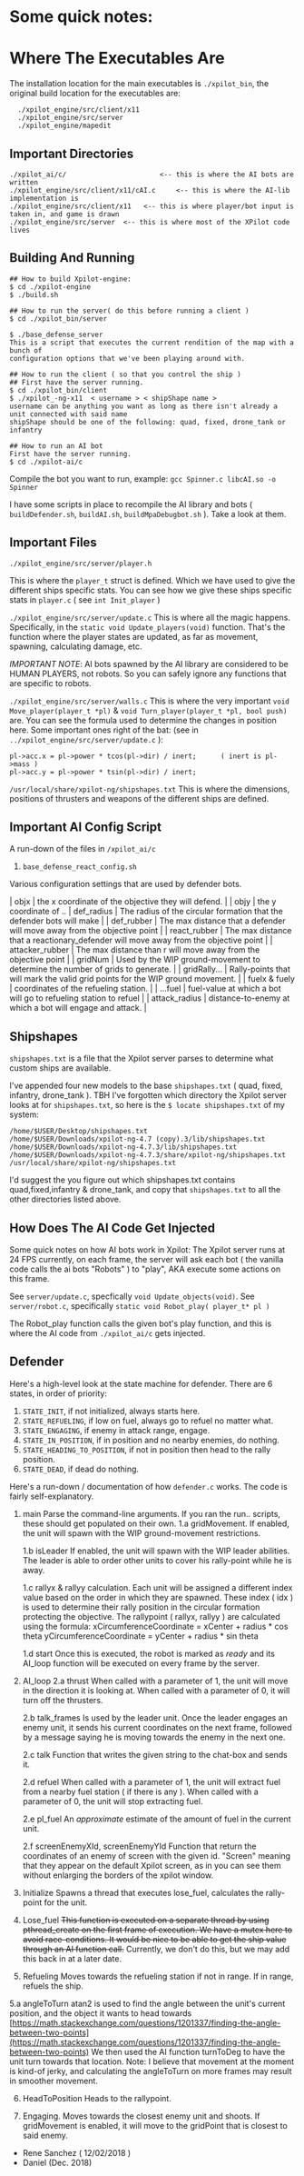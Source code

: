 # Some quick notes:
# Where The Executables Are

The installation location for the main executables is `./xpilot_bin`,
the original build location for the executables are:

```
  ./xpilot_engine/src/client/x11
  ./xpilot_engine/src/server
  ./xpilot_engine/mapedit
```

## Important Directories

```
./xpilot_ai/c/                       <-- this is where the AI bots are written
./xpilot_engine/src/client/x11/cAI.c     <-- this is where the AI-lib implementation is
./xpilot_engine/src/client/x11   <-- this is where player/bot input is taken in, and game is drawn
./xpilot_engine/src/server  <-- this is where most of the XPilot code lives
```

## Building And Running

```
## How to build Xpilot-engine:
$ cd ./xpilot-engine
$ ./build.sh

## How to run the server( do this before running a client )
$ cd ./xpilot_bin/server

$ ./base_defense_server
This is a script that executes the current rendition of the map with a bunch of 
configuration options that we've been playing around with.

## How to run the client ( so that you control the ship )
## First have the server running.
$ cd ./xpilot_bin/client
$ ./xpilot_-ng-x11  < username > < shipShape name >
username can be anything you want as long as there isn't already a unit connected with said name
shipShape should be one of the following: quad, fixed, drone_tank or infantry

## How to run an AI bot
First have the server running.
$ cd ./xpilot-ai/c

```

Compile the bot you want to run, example: `gcc Spinner.c libcAI.so -o Spinner`

I have some scripts in place to recompile the AI library and bots ( `buildDefender.sh`, `buildAI.sh`, `buildMpaDebugbot.sh` ). Take a look at them.

## Important Files

`./xpilot_engine/src/server/player.h`

This is where the `player_t` struct is defined. Which we have used to give the different 
ships specific stats. You can see how we give these ships specific stats in 
`player.c` ( see `int Init_player` ) 

`./xpilot_engine/src/server/update.c`
This is where all the magic happens. Specifically, in the `static void Update_players(void)` 
function. That's the function where the player states are updated, as far as movement, 
spawning, calculating damage, etc.

*IMPORTANT NOTE*: AI bots spawned by the AI library are considered to be HUMAN PLAYERS, not robots.
So you can safely ignore any functions that are specific to robots.

`./xpilot_engine/src/server/walls.c`
This is where the very important `void Move_player(player_t *pl)` & `void Turn_player(player_t *pl, bool push)` are.
You can see the formula used to determine the changes in position here.
Some important ones right of the bat:
(see in `../xpilot_engine/src/server/update.c` ): 

```
pl->acc.x = pl->power * tcos(pl->dir) / inert;      ( inert is pl->mass )
pl->acc.y = pl->power * tsin(pl->dir) / inert;
```

`/usr/local/share/xpilot-ng/shipshapes.txt`
This is where the dimensions, positions of thrusters and weapons of the different ships are defined.

## Important AI Config Script

A run-down of the files in `/xpilot_ai/c`

1. `base_defense_react_config.sh`

Various configuration settings that are used by defender bots. 

| objx | the x coordinate of the objective they will defend. |
| objy | the y coordinate of ..
| def_radius | The radius of the circular formation that the defender bots will make |
| def_rubber | The max distance that a defender will move away from the objective point |
| react_rubber | The max distance that a reactionary_defender will move away from the objective point |
| attacker_rubber | The max distance than r will move away from the objective point |
| gridNum | Used by the WIP ground-movement to determine the number of grids to generate. |
| gridRally... | Rally-points that will mark the valid grid points for the WIP ground movement. |
| fuelx & fuely | coordinates of the refueling station. |
| ...fuel | fuel-value at which a bot will go to refueling station to refuel |
| attack_radius | distance-to-enemy at which a bot will engage and attack. |

## Shipshapes

`shipshapes.txt` is a file that the Xpilot server parses to determine what custom 
ships are available.

I've appended four new models to the base `shipshapes.txt` ( quad, fixed, infantry, drone_tank ).
TBH I've forgotten which directory the Xpilot server looks at for `shipshapes.txt`, so here
is the `$ locate shipshapes.txt` of my system:

```
/home/$USER/Desktop/shipshapes.txt
/home/$USER/Downloads/xpilot-ng-4.7 (copy).3/lib/shipshapes.txt
/home/$USER/Downloads/xpilot-ng-4.7.3/lib/shipshapes.txt
/home/$USER/Downloads/xpilot-ng-4.7.3/share/xpilot-ng/shipshapes.txt
/usr/local/share/xpilot-ng/shipshapes.txt
```

I'd suggest the you figure out which shipshapes.txt contains quad,fixed,infantry & drone_tank, and 
copy that `shipshapes.txt` to all the other directories listed above.

## How Does The AI Code Get Injected

Some quick notes on how AI bots work in Xpilot:
The Xpilot server runs at 24 FPS currently, on each frame, the server will ask
each bot ( the vanilla code calls the ai bots "Robots" ) to "play", AKA execute 
some actions on this frame.

See `server/update.c`, specfically `void Update_objects(void)`.
See `server/robot.c`, specifically `static void Robot_play( player_t* pl )`

The Robot_play function calls the given bot's play function, and this is where the AI code from
`./xpilot_ai/c` gets injected.

## Defender

Here's a high-level look at the state machine for defender. There are 6 states, in order of priority:

1. `STATE_INIT`, if not initialized, always starts here.
2. `STATE_REFUELING`, if low on fuel, always go to refuel no matter what.
3. `STATE_ENGAGING`, if enemy in attack range, engage. 
4. `STATE_IN_POSITION`, if in position and no nearby enemies, do nothing. 
5. `STATE_HEADING_TO_POSITION`, if not in position then head to the rally position.
6. `STATE_DEAD`, if dead do nothing.

Here's a run-down / documentation of how `defender.c` works. The code is fairly self-explanatory.

1. main
Parse the command-line arguments. If you ran the run.. scripts, these should get populated on their own.
    1.a gridMovement. 
    If enabled, the unit will spawn with the WIP ground-movement restrictions.
  
    1.b isLeader
    If enabled, the unit will spawn with the WIP leader abilities. The leader is able to order other 
    units to cover his rally-point while he is away.
  
    1.c rallyx & rallyy calculation. 
    Each unit will be assigned a different index value based on the order in which they are spawned.
    These index ( idx ) is used to determine their rally position in the circular formation protecting
    the objective.
    The rallypoint ( rallyx, rallyy ) are calculated using the formula:
    xCircumferenceCoordinate = xCenter + radius * cos theta
    yCircumferenceCoordinate = yCenter + radius * sin theta
  
    1.d start
    Once this is executed, the robot is marked as *ready* and its AI_loop function will be executed on every 
    frame by the server.

2. AI_loop
    2.a thrust
    When called with a parameter of 1, the unit will move in the direction it is looking at.
    When called with a parameter of 0, it will turn off the thrusters.
  
    2.b talk_frames
    Is used by the leader unit. Once the leader engages an enemy unit, it sends his current coordinates 
    on the next frame, followed by a message saying he is moving towards the enemy in the next one.
  
    2.c talk
    Function that writes the given string to the chat-box and sends it.
  
    2.d refuel
    When called with a parameter of 1, the unit will extract fuel from a nearby fuel station ( if there is any ).
    When called with a parameter of 0, the unit will stop extracting fuel.
  
    2.e pl_fuel
    An *approximate* estimate of the amount of fuel in the current unit.
  
    2.f screenEnemyXId, screenEnemyYId
    Function that return the coordinates of an enemy of screen with the given id.
    "Screen" meaning that they appear on the default Xpilot screen, as in you can see them
    without enlarging the borders of the xpilot window.

3. Initialize
  Spawns a thread that executes lose_fuel, calculates the rally-point for the unit.

4. Lose_fuel 
  ~~This function is executed on a separate thread by using pthread_create on the first frame of execution.
  We have a mutex here to avoid race-conditions. It would be nice to be able to get the ship value
  through an AI function call.~~ Currently, we don't do this, but we may add 
  this back in at a later date.

5. Refueling
  Moves towards the refueling station if not in range. If in range, refuels the ship.

  5.a angleToTurn
  atan2 is used to find the angle between the unit's current position, and the object it wants to head 
  towards [https://math.stackexchange.com/questions/1201337/finding-the-angle-between-two-points](https://math.stackexchange.com/questions/1201337/finding-the-angle-between-two-points)
  We then used the AI function turnToDeg to have the unit turn towards that location. 
  Note: I believe that movement at the moment is kind-of jerky, and calculating the angleToTurn on more 
  frames may result in smoother movement.

6. HeadToPosition
  Heads to the rallypoint.

7. Engaging.
  Moves towards the closest enemy unit and shoots.
  If gridMovement is enabled, it will move to the gridPoint that is closest to said enemy.

- Rene Sanchez ( 12/02/2018 )
- Daniel (Dec. 2018)
